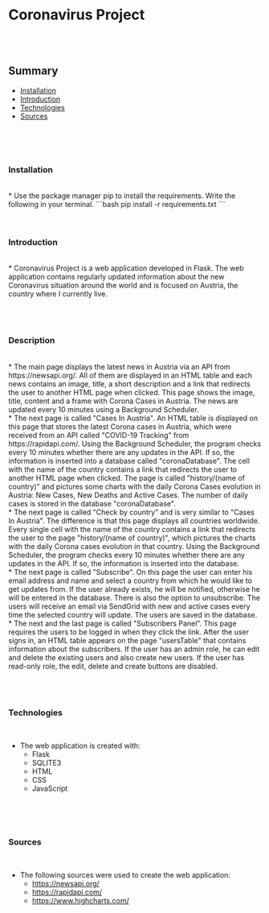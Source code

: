 # **Coronavirus Project**
<br/><br/>

## **Summary**
* [Installation](#installation)
* [Introduction](#introduction)
* [Technologies](#technologies)
* [Sources](#sources)

<br/><br/><br/>

### **Installation**
<br/>
* Use the package manager pip to install the requirements. Write the following in your terminal.
```bash
pip install -r requirements.txt
```
<br/><br/><br/>

### **Introduction**
<br/>
* Coronavirus Project is a web application developed in Flask. The web application contains regularly updated information about the new Coronavirus situation around the world and is focused on Austria, the country where I currently live.
<br/>
<br/><br/><br/>

### **Description**
<br/>
* The main page displays the latest news in Austria via an API from https://newsapi.org/. All of them are displayed in an HTML table and each news contains an image, title, a short description and a link that redirects the user to  another HTML page when clicked. This page shows the image, title, content and a frame with Corona Cases in Austria. The news are updated every 10 minutes using a Background Scheduler.
<br/>
* The next page is called "Cases In Austria". An HTML table is displayed on this page that stores the latest Corona cases in Austria, which were received from an API called "COVID-19 Tracking" from https://rapidapi.com/. Using the Background Scheduler, the program checks every 10 minutes whether there are any updates in the API. If so, the information is inserted into a database called "coronaDatabase". The cell with the name of the country contains a link that redirects the user to another HTML page when clicked. The page is called "history/(name of country)" and pictures some charts with the daily Corona Cases evolution in Austria: New Cases, New Deaths and Active Cases. The number of daily cases is stored in the database "coronaDatabase".
<br/>
* The next page is called "Check by country" and is very similar to "Cases In Austria". The difference is that this page displays all countries worldwide. Every single cell with the name of the country contains a link that redirects the user to the page "history/(name of country)", which pictures the charts with the daily Corona cases evolution in that country. Using the Background Scheduler, the program checks every 10 minutes whether there are any updates in the API. If so, the information is inserted into the database.
<br/>
* The next page is called "Subscribe". On this page the user can enter his email address and name and select a country from which he would like to get updates from. If the user already exists, he will be notified, otherwise he will be entered in the database. There is also the option to unsubscribe. The users will receive an email via SendGrid with new and active cases every time the selected country will update. The users are saved in the database.
<br/>
* The next and the last page is called "Subscribers Panel". This page requires the users to be logged in when they click the link. After the user signs in, an HTML table appears on the page "usersTable" that contains information about the subscribers. If the user has an admin role, he can edit and delete the existing users and also create new users. If the user has read-only role, the edit, delete and create buttons are disabled.
<br/>
<br/><br/><br/>

### **Technologies**
<br/>

* The web application is created with:
    <br/>
    * Flask
    * SQLITE3
    * HTML
    * CSS
    * JavaScript

<br/><br/><br/>

### Sources
<br/>

* The following sources were used to create the web application:
    <br/>
    * https://newsapi.org/
    * https://rapidapi.com/
    * https://www.highcharts.com/
